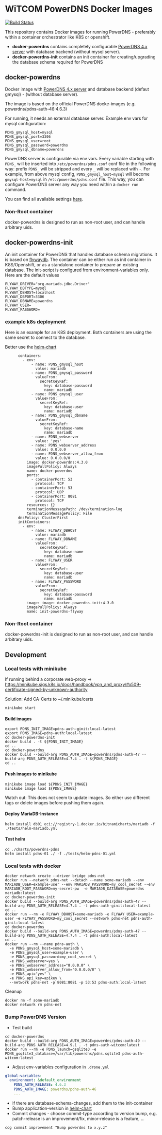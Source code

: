 # WiTCOM PowerDNS Docker Images

[![Build Status](https://drone-gh-01.witcom.services/api/badges/witcom-gmbh/witcom-docker-powerdns/status.svg?ref=refs/heads/main)](https://drone-gh-01.witcom.services/witcom-gmbh/witcom-docker-powerdns)

This repository contains Docker images for running PowerDNS - preferably within a container orchestrator like K8S or openshift.

 - **docker-powerdns** contains completely configurable [PowerDNS 4.x server](https://www.powerdns.com/) with database backend (without mysql server).
 - **docker-powerdns-init** contains an init container for creating/upgrading the database schema required for PowerDNS 

## docker-powerdns
Docker image with [PowerDNS 4.x server](https://www.powerdns.com/) and database backend (defaut gmysql) - (without database server).

The image is based on the official PowerDNS docke-images (e.g. powerdns/pdns-auth-46:4.6.3)

For running, it needs an external database server. Example env vars for mysql configuration:
```
PDNS_gmysql_host=mysql
PDNS_gmysql_port=3306
PDNS_gmysql_user=root
PDNS_gmysql_password=powerdns
PDNS_gmysql_dbname=powerdns
```
PowerDNS server is configurable via env vars. Every variable starting with `PDNS_` will be inserted into `/etc/powerdns/pdns.conf` conf file in the following way: prefix `PDNS_` will be stripped and every `_` will be replaced with `-`. For example, from above mysql config, `PDNS_gmysql_host=mysql` will become `gmysql-host=mysql` in `/etc/powerdns/pdns.conf` file. This way, you can configure PowerDNS server any way you need within a `docker run` command.

You can find all available settings [here](https://doc.powerdns.com/md/authoritative/).

### Non-Root container
docker-powerdns is designed to run as non-root user, and can handle arbitrary uids.

## docker-powerdns-init
An init container for PowerDNS that handles database schema migrations. It is based on [flywaydb](https://flywaydb.org/).
The container can be either run as init container in K8S/Openshift, or as a standalone container to prepare an existing database.
The init-script is configured from environment-variables only. Here are the default values

```
FLYWAY_DRIVER="org.mariadb.jdbc.Driver"
FLYWAY_DBTYPE=mysql
FLYWAY_DBHOST=localhost
FLYWAY_DBPORT=3306
FLYWAY_DBNAME=powerdns
FLYWAY_USER=
FLYWAY_PASSWORD=
```

### example k8s deployment
Here is an example for an K8S deployment. Both containers are using the same secret to connect to the database. 

Better use the [helm-chart](charts/powerdns-pdns/README.md)

```
      containers:
        - env:
            - name: PDNS_gmysql_host
              value: mariadb
            - name: PDNS_gmysql_password
              valueFrom:
                secretKeyRef:
                  key: database-password
                  name: mariadb
            - name: PDNS_gmysql_user
              valueFrom:
                secretKeyRef:
                  key: database-user
                  name: mariadb
            - name: PDNS_gmysql_dbname
              valueFrom:
                secretKeyRef:
                  key: database-name
                  name: mariadb
            - name: PDNS_webserver
              value: 'yes'
            - name: PDNS_webserver_address
              value: 0.0.0.0
            - name: PDNS_webserver_allow_from
              value: 0.0.0.0/0
          image: docker-powerdns:4.3.0
          imagePullPolicy: Always
          name: docker-powerdns
          ports:
            - containerPort: 53
              protocol: TCP
            - containerPort: 53
              protocol: UDP
            - containerPort: 8081
              protocol: TCP
          resources: {}
          terminationMessagePath: /dev/termination-log
          terminationMessagePolicy: File
      dnsPolicy: ClusterFirst
      initContainers:
        - env:
            - name: FLYWAY_DBHOST
              value: mariadb
            - name: FLYWAY_DBNAME
              valueFrom:
                secretKeyRef:
                  key: database-name
                  name: mariadb
            - name: FLYWAY_USER
              valueFrom:
                secretKeyRef:
                  key: database-user
                  name: mariadb
            - name: FLYWAY_PASSWORD
              valueFrom:
                secretKeyRef:
                  key: database-password
                  name: mariadb
          image: image: docker-powerdns-init:4.3.0
          imagePullPolicy: Always
          name: init-powerdns-flyway
```
### Non-Root container
docker-powerdns-init is designed to run as non-root user, and can handle arbitrary uids.

## Development

### Local tests with minikube

If running behind a corporate web-proxy -> https://minikube.sigs.k8s.io/docs/handbook/vpn_and_proxy/#x509-certificate-signed-by-unknown-authority

Solution: Add CA-Certs to ~/.minikube/certs

```console
minikube start
```

#### Build images

```console
export PDNS_INIT_IMAGE=pdns-auth-ginit:local-latest
export PDNS_IMAGE=pdns-auth:local-latest
cd docker-powerdns-init
docker build . -t ${PDNS_INIT_IMAGE}
cd ..
cd docker-powerdns
docker build --build-arg PDNS_AUTH_IMAGE=powerdns/pdns-auth-47 --build-arg PDNS_AUTH_RELEASE=4.7.4 . -t ${PDNS_IMAGE}
cd ..
```

#### Push images to minikube

```console
minikube image load ${PDNS_INIT_IMAGE}
minikube image load ${PDNS_IMAGE}
```

Watch out: This does not seem to update images. So either use different tags or delete images before pushing them again.

#### Deploy MariaDB-Instance

```console
helm install db01 oci://registry-1.docker.io/bitnamicharts/mariadb -f ./tests/helm-mariadb.yml
```

#### Test helm

```console
cd ./charts/powerdns-pdns
helm install pdns-01 ./ -f ./tests/helm-pdns-01.yml
```

### Local tests with docker

```console
docker network create --driver bridge pdns-net
docker run --network pdns-net --detach --name some-mariadb --env MARIADB_USER=example-user --env MARIADB_PASSWORD=my_cool_secret --env MARIADB_ROOT_PASSWORD=my-secret-pw  -e MARIADB_DATABASE=powerdns  mariadb:latest
cd docker-powerdns-init
docker build --build-arg PDNS_AUTH_IMAGE=powerdns/pdns-auth-47 --build-arg PDNS_AUTH_RELEASE=4.7.4 . -t pdns-auth-ginit:local-latest
cd ..
docker run --rm -e FLYWAY_DBHOST=some-mariadb -e FLYWAY_USER=example-user -e FLYWAY_PASSWORD=my_cool_secret --network pdns-net pdns-auth-ginit:local-latest
cd docker-powerdns
docker build --build-arg PDNS_AUTH_IMAGE=powerdns/pdns-auth-47 --build-arg PDNS_AUTH_RELEASE=4.7.4 . -t pdns-auth:local-latest
cd ..
docker run --rm --name pdns-auth \
  -e PDNS_gmysql_host=some-mariadb \
  -e PDNS_gmysql_user=example-user \
  -e PDNS_gmysql_password=my_cool_secret \
  -e PDNS_webserver=yes \
  -e PDNS_webserver_address="0.0.0.0" \
  -e PDNS_webserver_allow_from="0.0.0.0/0" \
  -e PDNS_api="yes" \
  -e PDNS_api_key=apikey \
  --network pdns-net -p 8081:8081 -p 53:53 pdns-auth:local-latest
```

Cleanup

```console
docker rm -f some-mariadb
docker network rm pdns-net
```

### Bump PowerDNS Version

* Test build 

```console
cd docker-powerdns
docker build --build-arg PDNS_AUTH_IMAGE=powerdns/pdns-auth-49 --build-arg PDNS_AUTH_RELEASE=4.9.1 . -t pdns-auth-witcom:latest
docker run --rm -e PDNS_launch=gsqlite3 -e PDNS_gsqlite3_database=/var/lib/powerdns/pdns.sqlite3 pdns-auth-witcom:latest
```

* Adjust env-variables configuration in `.drone.yml`

```yaml
global-variables:
  environment: &default_environment
    PDNS_AUTH_RELEASE: 4.6.3
    PDNS_AUTH_IMAGE: powerdns/pdns-auth-46
    ...
```

* If there are database-schema-changes, add them to the init-container
* Bump application-version in [helm-chart](charts/powerdns-pdns/Chart.yaml)
* Commit changes - choose commit-type according to version bump, e.g. patch-release is an improvement/fix, minor-release is a feature, ...

```console
cog commit improvement "Bump powerdns to x.y.z"
```

